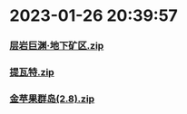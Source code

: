 # 2023-01-26 20:39:57

### [层岩巨渊·地下矿区.zip](https://raw.githubusercontent.com/Sam5440/Genshin_Impact_Teleport_Files/main/AutoGeneratePoint/Points%28SortByItemKind%29%5Bver3.1-Test%5D%5Bcn-en%5D%5B2022-10-25%5D/TeleportAll%20%5Bv3.1%5D%5B15M-2%5D%5B3M-yoffset%5D%5BCN%5D/%E6%80%AA%E7%89%A9/%E6%84%9A%E4%BA%BA%E4%BC%97/%E5%B1%82%E5%B2%A9%E5%B7%A8%E6%B8%8A%C2%B7%E5%9C%B0%E4%B8%8B%E7%9F%BF%E5%8C%BA.zip)

### [提瓦特.zip](https://raw.githubusercontent.com/Sam5440/Genshin_Impact_Teleport_Files/main/AutoGeneratePoint/Points%28SortByItemKind%29%5Bver3.1-Test%5D%5Bcn-en%5D%5B2022-10-25%5D/TeleportAll%20%5Bv3.1%5D%5B15M-2%5D%5B3M-yoffset%5D%5BCN%5D/%E6%80%AA%E7%89%A9/%E6%84%9A%E4%BA%BA%E4%BC%97/%E6%8F%90%E7%93%A6%E7%89%B9.zip)

### [金苹果群岛(2.8).zip](https://raw.githubusercontent.com/Sam5440/Genshin_Impact_Teleport_Files/main/AutoGeneratePoint/Points%28SortByItemKind%29%5Bver3.1-Test%5D%5Bcn-en%5D%5B2022-10-25%5D/TeleportAll%20%5Bv3.1%5D%5B15M-2%5D%5B3M-yoffset%5D%5BCN%5D/%E6%80%AA%E7%89%A9/%E6%84%9A%E4%BA%BA%E4%BC%97/%E9%87%91%E8%8B%B9%E6%9E%9C%E7%BE%A4%E5%B2%9B%282.8%29.zip)

